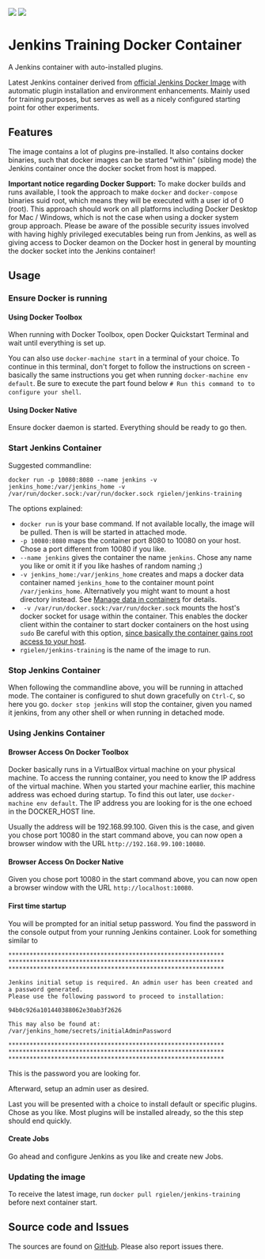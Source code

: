 [![](https://images.microbadger.com/badges/image/rgielen/jenkins-training.svg)](https://microbadger.com/images/rgielen/jenkins-training "Get your own image badge on microbadger.com")
[![](https://images.microbadger.com/badges/version/rgielen/jenkins-training.svg)](https://microbadger.com/images/rgielen/jenkins-training "Get your own version badge on microbadger.com")
# Jenkins Training Docker Container

A Jenkins container with auto-installed plugins.

Latest Jenkins container derived from [official Jenkins Docker Image](https://hub.docker.com/_/jenkins/) with automatic plugin installation and environment enhancements.
Mainly used for training purposes, but serves as well as a nicely configured starting point for other experiments.

## Features

The image contains a lot of plugins pre-installed.
It also contains docker binaries, such that docker images can be started "within" (sibling mode) the Jenkins container once the docker socket from host is mapped.

**Important notice regarding Docker Support:** To make docker builds and runs available, I took the approach to make `docker` and `docker-compose` binaries suid root, which means they will be executed with a user id of 0 (root).
This approach should work on all platforms including Docker Desktop for Mac / Windows, which is not the case when using a docker system group approach.
Please be aware of the possible security issues involved with having highly privileged executables being run from Jenkins, as well as giving access to Docker deamon on the Docker host in general by mounting the docker socket into the Jenkins container!

## Usage

### Ensure Docker is running

#### Using Docker Toolbox

When running with Docker Toolbox, open Docker Quickstart Terminal and wait until everything is set up.

You can also use `docker-machine start` in a terminal of your choice.
To continue in this terminal, don't forget to follow the instructions on screen - basically the same instructions you get when running `docker-machine env default`.
Be sure to execute the part found below `# Run this command to to configure your shell`.

#### Using Docker Native

Ensure docker daemon is started. 
Everything should be ready to go then. 

### Start Jenkins Container

Suggested commandline:
    
    docker run -p 10080:8080 --name jenkins -v jenkins_home:/var/jenkins_home -v /var/run/docker.sock:/var/run/docker.sock rgielen/jenkins-training

The options explained:
  * `docker run` is your base command. 
    If not available locally, the image will be pulled. 
    Then is will be started in attached mode.
  * `-p 10080:8080` maps the container port 8080 to 10080 on your host. 
    Chose a port different from 10080 if you like.
  * `--name jenkins` gives the container the name `jenkins`. 
    Chose any name you like or omit it if you like hashes of random naming ;)
  * `-v jenkins_home:/var/jenkins_home` creates and maps a docker data container named `jenkins_home` to the container mount point `/var/jenkins_home`.
    Alternatively you might want to mount a host directory instead.
    See [Manage data in containers](https://docs.docker.com/engine/tutorials/dockervolumes/) for details.
  * ` -v /var/run/docker.sock:/var/run/docker.sock` mounts the host's docker socket for usage within the container.
    This enables the docker client within the container to start docker containers on the host using `sudo`
    Be careful with this option, [since basically the container gains root access to your host](http://stackoverflow.com/questions/40844197/what-is-the-docker-security-risk-of-var-run-docker-sock).
  * `rgielen/jenkins-training` is the name of the image to run.

### Stop Jenkins Container

When following the commandline above, you will be running in attached mode.
The container is configured to shut down gracefully on `Ctrl-C`, so here you go.
`docker stop jenkins` will stop the container, given you named it jenkins, from any other shell or when running in detached mode.

### Using Jenkins Container

#### Browser Access On Docker Toolbox

Docker basically runs in a VirtualBox virtual machine on your physical machine.
To access the running container, you need to know the IP address of the virtual machine.
When you started your machine earlier, this machine address was echoed during startup.
To find this out later, use `docker-machine env default`.
The IP address you are looking for is the one echoed in the DOCKER_HOST line.

Usually the address will be 192.168.99.100.
Given this is the case, and given you chose port 10080 in the start command above, you can now open a browser window with the URL `http://192.168.99.100:10080`.

#### Browser Access On Docker Native

Given you chose port 10080 in the start command above, you can now open a browser window with the URL `http://localhost:10080`.

#### First time startup

You will be prompted for an initial setup password.
You find the password in the console output from your running Jenkins container.
Look for something similar to

    *************************************************************
    *************************************************************
    *************************************************************
    
    Jenkins initial setup is required. An admin user has been created and a password generated.
    Please use the following password to proceed to installation:
    
    94b0c926a101440388062e30ab3f2626
    
    This may also be found at: /var/jenkins_home/secrets/initialAdminPassword
    
    *************************************************************
    *************************************************************
    *************************************************************

This is the password you are looking for.

Afterward, setup an admin user as desired.

Last you will be presented with a choice to install default or specific plugins.
Chose as you like.
Most plugins will be installed already, so the this step should end quickly.

#### Create Jobs

Go ahead and configure Jenkins as you like and create new Jobs.

### Updating the image

To receive the latest image, run `docker pull rgielen/jenkins-training` before next container start.

## Source code and Issues

The sources are found on [GitHub](https://github.com/rgielen/jenkins-training-docker).
Please also report issues there.
